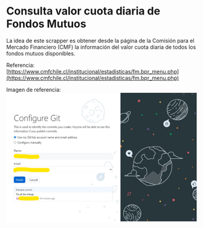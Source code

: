 # Consulta valor cuota diaria de Fondos Mutuos

La idea de este scrapper es obtener desde la página de la Comisión para el Mercado Financiero (CMF) la información del valor cuota diaria de todos los fondos mutuos disponibles.

Referencia: [https://www.cmfchile.cl/institucional/estadisticas/fm.bpr_menu.php](https://www.cmfchile.cl/institucional/estadisticas/fm.bpr_menu.php)

Imagen de referencia:
![imagen1](https://github.com/gavalenz/proyectos/blob/main/docs/imagenes/imagen3.png?raw=true)



